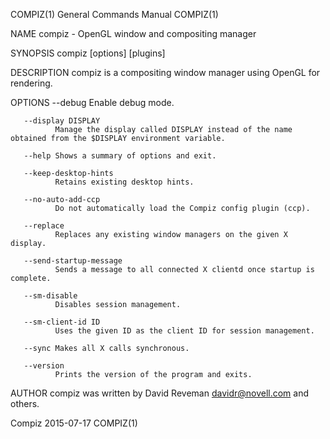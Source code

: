 COMPIZ(1)                                                                                General Commands Manual                                                                                COMPIZ(1)

NAME
       compiz - OpenGL window and compositing manager

SYNOPSIS
       compiz [options] [plugins]

DESCRIPTION
       compiz is a compositing window manager using OpenGL for rendering.

OPTIONS
       --debug
              Enable debug mode.

       --display DISPLAY
              Manage the display called DISPLAY instead of the name obtained from the $DISPLAY environment variable.

       --help Shows a summary of options and exit.

       --keep-desktop-hints
              Retains existing desktop hints.

       --no-auto-add-ccp
              Do not automatically load the Compiz config plugin (ccp).

       --replace
              Replaces any existing window managers on the given X display.

       --send-startup-message
              Sends a message to all connected X clientd once startup is complete.

       --sm-disable
              Disables session management.

       --sm-client-id ID
              Uses the given ID as the client ID for session management.

       --sync Makes all X calls synchronous.

       --version
              Prints the version of the program and exits.

AUTHOR
       compiz was written by David Reveman <davidr@novell.com> and others.

Compiz                                                                                          2015-07-17                                                                                      COMPIZ(1)
